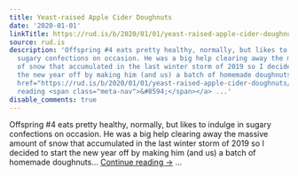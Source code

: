```yaml
---
title: Yeast-raised Apple Cider Doughnuts
date: '2020-01-01'
linkTitle: https://rud.is/b/2020/01/01/yeast-raised-apple-cider-doughnuts/
source: rud.is
description: 'Offspring #4 eats pretty healthy, normally, but likes to indulge in
  sugary confections on occasion. He was a big help clearing away the massive amount
  of snow that accumulated in the last winter storm of 2019 so I decided to start
  the new year off by making him (and us) a batch of homemade doughnuts... <a class="more-link"
  href="https://rud.is/b/2020/01/01/yeast-raised-apple-cider-doughnuts/">Continue
  reading <span class="meta-nav">&#8594;</span></a> ...'
disable_comments: true
---
```

Offspring #4 eats pretty healthy, normally, but likes to indulge in sugary confections on occasion. He was a big help clearing away the massive amount of snow that accumulated in the last winter storm of 2019 so I decided to start the new year off by making him (and us) a batch of homemade doughnuts... <a class="more-link" href="https://rud.is/b/2020/01/01/yeast-raised-apple-cider-doughnuts/">Continue reading <span class="meta-nav">&#8594;</span></a> ...